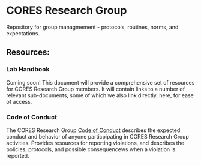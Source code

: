 # CORES Research Group

Repository for group managmement - protocols, routines, norms, and expectations.

## Resources:
### Lab Handbook 
Coming soon! This document will provide a comprehensive set of resources for CORES Research Group members.  It will contain links to a number of relevant sub-documents, some of which we also link directly, here, for ease of access.

### Code of Conduct
The CORES Research Group [Code of Conduct](https://github.com/coresresearch/coresresearch/blob/master/CODE_OF_CONDUCT.md) describes the expected conduct and behavior of anyone particpipating in CORES Research Group activities.  Provides resources for reporting violations, and describes the policies, protocols, and possible consequencews when a violation is reported.

